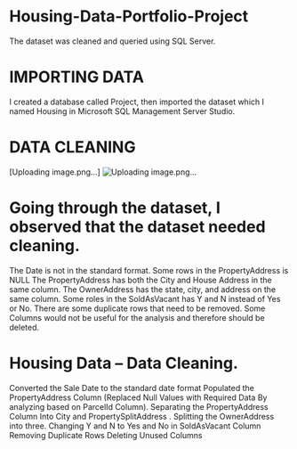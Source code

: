 # Housing-Data-Portfolio-Project
The dataset was cleaned and queried using SQL Server.

# IMPORTING DATA
I created a database called Project, then imported the dataset which I named Housing in Microsoft SQL Management Server Studio.

# DATA CLEANING
[Uploading image.png…]
![Uploading image.png…]()



# Going through the dataset, I observed that the dataset needed cleaning.

The Date is not in the standard format.
Some rows in the PropertyAddress is NULL
The PropertyAddress has both the City and House Address in the same column.
The OwnerAddress has the state, city, and address on the same column.
Some roles in the SoldAsVacant has Y and N instead of Yes or No.
There are some duplicate rows that need to be removed.
Some Columns would not be useful for the analysis and therefore should be deleted.

# Housing Data – Data Cleaning. 
Converted the Sale Date to the standard date format 
Populated the PropertyAddress Column (Replaced Null Values with Required Data By analyzing based on ParcelId Column). 
Separating the PropertyAddress Column Into City and PropertySplitAddress . 
Splitting the OwnerAddress into three. 
Changing Y and N to Yes and No in SoldAsVacant Column 
Removing Duplicate Rows 
Deleting Unused Columns 

 
 
